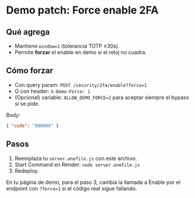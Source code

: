 # Demo patch: Force enable 2FA

## Qué agrega
- Mantiene `window=1` (tolerancia TOTP ±30s).
- Permite **forzar** el enable en demo si el reloj no cuadra.

## Cómo forzar
- Con query param: `POST /security/2fa/enable?force=1`
- O con header: `X-Demo-Force: 1`
- (Opcional) variable: `ALLOW_DEMO_FORCE=1` para aceptar siempre el bypass si se pide.

Body:
```json
{ "code": "000000" }
```

## Pasos
1) Reemplaza tu `server.onefile.js` con este archivo.
2) Start Command en Render: `node server.onefile.js`
3) Redeploy.

En tu página de demo, para el paso 3, cambia la llamada a Enable por el endpoint con `?force=1` si el código real sigue fallando.
